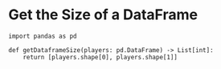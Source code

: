 # Get the Size of a DataFrame
```
import pandas as pd

def getDataframeSize(players: pd.DataFrame) -> List[int]:
    return [players.shape[0], players.shape[1]]
```